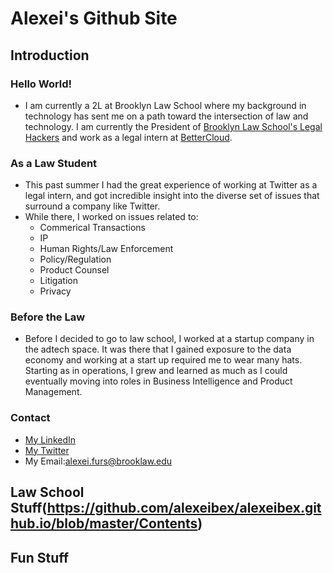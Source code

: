 # Alexei's Github Site
## Introduction

### Hello World!
- I am currently a 2L at Brooklyn Law School where my background in technology has sent me on a path toward the intersection of law and technology. I am currently the President of [Brooklyn Law School's Legal Hackers](https://blslegalhackers.github.io/Home/) and work as a legal intern at [BetterCloud](https://www.bettercloud.com/).

### As a Law Student
- This past summer I had the great experience of working at Twitter as a legal intern, and got incredible insight into the diverse set of issues that surround a company like Twitter. 
- While there, I worked on issues related to:
   - Commerical Transactions
   - IP
   - Human Rights/Law Enforcement
   - Policy/Regulation
   - Product Counsel
   - Litigation
   - Privacy
### Before the Law
- Before I decided to go to law school, I worked at a startup company in the adtech space. It was there that I gained exposure to the data economy and working at a start up required me to wear many hats. Starting as in operations, I grew and learned as much as I could eventually moving into roles in Business Intelligence and Product Management.

### Contact
- [My LinkedIn](https://www.linkedin.com/in/alexei-furs-35587773/)
- [My Twitter](https://twitter.com/alexeibex)
- My Email:[alexei.furs@brooklaw.edu](mailto:alexei.furs@brooklaw.edu)




## Law School Stuff(https://github.com/alexeibex/alexeibex.github.io/blob/master/Contents)



## Fun Stuff
<!-- Beginning of tippin.me Button -->
<div id="tippin-button" data-dest="MoutonNoir67"></div>
<script src="https://tippin.me/buttons/tip.js" type="text/javascript"></script>
<!-- End of tippin.me Button -->
